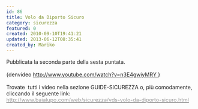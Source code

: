 ```yaml
---
id: 86
title: Volo da Diporto Sicuro
category: sicurezza
featured: 0
created: 2010-09-10T19:41:21
updated: 2013-06-12T08:35:41
created_by: Mariko
---
```

<p>
 Pubblicata la seconda parte della sesta puntata.
 <br/>
 <br/>
 {denvideo
 <a href="http://www.youtube.com/watch?v=n3E4gwiyMRY">
  http://www.youtube.com/watch?v=n3E4gwiyMRY
 </a>
 }
 <br/>
 <br/>
 Trovate  tutti i video nella sezione GUIDE-SICUREZZA o, più comodamente, cliccando il seguente link:
 <br/>
 <a href="sicurezza/vds-volo-da-diporto-sicuro.html">
  <span style="text-decoration: underline;">
   <span style="color: #999999;">
    http://www.baialupo.com/web/sicurezza/vds-volo-da-diporto-sicuro.html
   </span>
  </span>
 </a>
</p>
